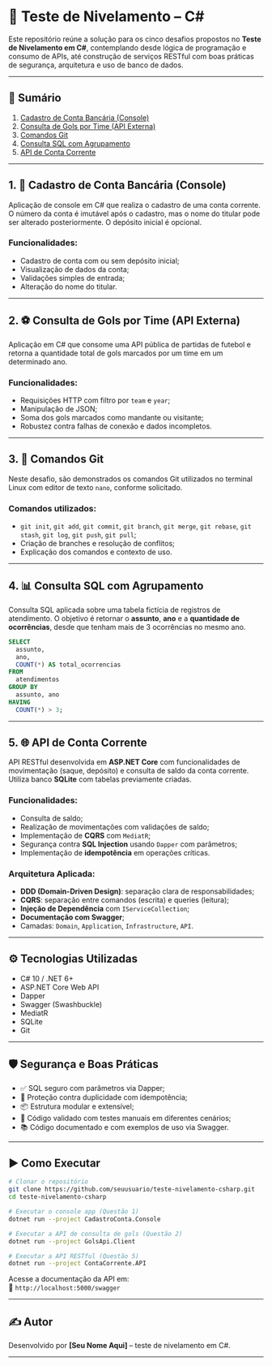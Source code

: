 
# 🧪 Teste de Nivelamento – C#

Este repositório reúne a solução para os cinco desafios propostos no **Teste de Nivelamento em C#**, contemplando desde lógica de programação e consumo de APIs, até construção de serviços RESTful com boas práticas de segurança, arquitetura e uso de banco de dados.

---

## 📌 Sumário

1. [Cadastro de Conta Bancária (Console)](#1-cadastro-de-conta-bancária-console)  
2. [Consulta de Gols por Time (API Externa)](#2-consulta-de-gols-por-time-api-externa)  
3. [Comandos Git](#3-comandos-git)  
4. [Consulta SQL com Agrupamento](#4-consulta-sql-com-agrupamento)  
5. [API de Conta Corrente](#5-api-de-conta-corrente)

---

## 1. 📘 Cadastro de Conta Bancária (Console)

Aplicação de console em C# que realiza o cadastro de uma conta corrente. O número da conta é imutável após o cadastro, mas o nome do titular pode ser alterado posteriormente. O depósito inicial é opcional.

### Funcionalidades:
- Cadastro de conta com ou sem depósito inicial;
- Visualização de dados da conta;
- Validações simples de entrada;
- Alteração do nome do titular.

---

## 2. ⚽ Consulta de Gols por Time (API Externa)

Aplicação em C# que consome uma API pública de partidas de futebol e retorna a quantidade total de gols marcados por um time em um determinado ano.

### Funcionalidades:
- Requisições HTTP com filtro por `team` e `year`;
- Manipulação de JSON;
- Soma dos gols marcados como mandante ou visitante;
- Robustez contra falhas de conexão e dados incompletos.

---

## 3. 🔧 Comandos Git

Neste desafio, são demonstrados os comandos Git utilizados no terminal Linux com editor de texto `nano`, conforme solicitado.

### Comandos utilizados:
- `git init`, `git add`, `git commit`, `git branch`, `git merge`, `git rebase`, `git stash`, `git log`, `git push`, `git pull`;
- Criação de branches e resolução de conflitos;
- Explicação dos comandos e contexto de uso.

---

## 4. 📊 Consulta SQL com Agrupamento

Consulta SQL aplicada sobre uma tabela fictícia de registros de atendimento. O objetivo é retornar o **assunto**, **ano** e a **quantidade de ocorrências**, desde que tenham mais de 3 ocorrências no mesmo ano.

```sql
SELECT 
  assunto, 
  ano, 
  COUNT(*) AS total_ocorrencias
FROM 
  atendimentos
GROUP BY 
  assunto, ano
HAVING 
  COUNT(*) > 3;
```

---

## 5. 🌐 API de Conta Corrente

API RESTful desenvolvida em **ASP.NET Core** com funcionalidades de movimentação (saque, depósito) e consulta de saldo da conta corrente. Utiliza banco **SQLite** com tabelas previamente criadas.

### Funcionalidades:
- Consulta de saldo;
- Realização de movimentações com validações de saldo;
- Implementação de **CQRS** com `MediatR`;
- Segurança contra **SQL Injection** usando `Dapper` com parâmetros;
- Implementação de **idempotência** em operações críticas.

### Arquitetura Aplicada:
- **DDD (Domain-Driven Design)**: separação clara de responsabilidades;
- **CQRS**: separação entre comandos (escrita) e queries (leitura);
- **Injeção de Dependência** com `IServiceCollection`;
- **Documentação com Swagger**;
- Camadas: `Domain`, `Application`, `Infrastructure`, `API`.

---

## ⚙️ Tecnologias Utilizadas

- C# 10 / .NET 6+
- ASP.NET Core Web API
- Dapper
- Swagger (Swashbuckle)
- MediatR
- SQLite
- Git

---

## 🛡️ Segurança e Boas Práticas

- ✅ SQL seguro com parâmetros via Dapper;
- 🔁 Proteção contra duplicidade com idempotência;
- 📦 Estrutura modular e extensível;
- 🧪 Código validado com testes manuais em diferentes cenários;
- 📚 Código documentado e com exemplos de uso via Swagger.

---

## ▶️ Como Executar

```bash
# Clonar o repositório
git clone https://github.com/seuusuario/teste-nivelamento-csharp.git
cd teste-nivelamento-csharp

# Executar o console app (Questão 1)
dotnet run --project CadastroConta.Console

# Executar a API de consulta de gols (Questão 2)
dotnet run --project GolsApi.Client

# Executar a API RESTful (Questão 5)
dotnet run --project ContaCorrente.API
```

Acesse a documentação da API em:  
🔗 `http://localhost:5000/swagger`

---

## ✍️ Autor

Desenvolvido por **[Seu Nome Aqui]** – teste de nivelamento em C#.

---
